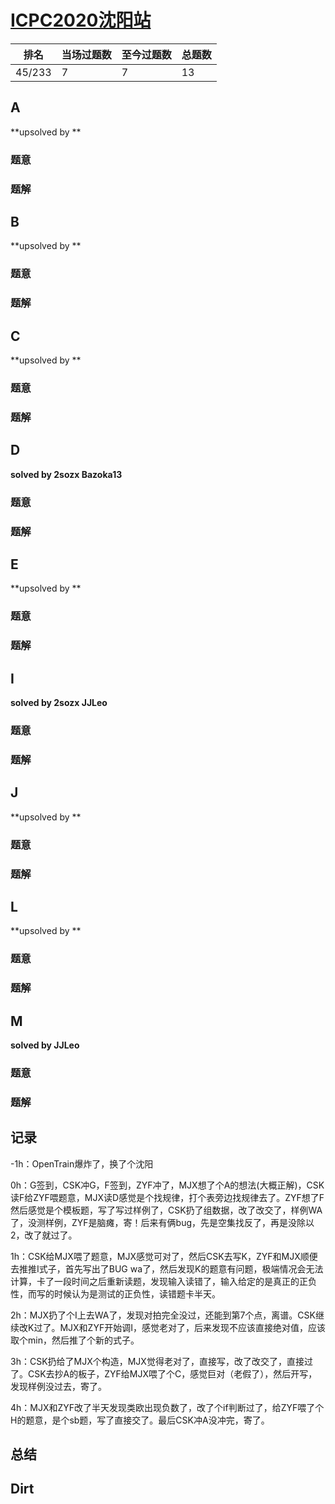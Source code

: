 # [ICPC2020沈阳站](https://codeforces.com/gym/103202)

| 排名   | 当场过题数 | 至今过题数 | 总题数 |
| ------ | ---------- | ---------- | ------ |
| 45/233 | 7          | 7          | 13     |

## **A**

**upsolved by **

### 题意



### 题解



## **B**

**upsolved by **

### 题意



### 题解



## **C**

**upsolved by **

### 题意



### 题解



## **D**

**solved by 2sozx Bazoka13**

### 题意



### 题解



## **E**

**upsolved by **

### 题意



### 题解



## **I**

**solved by 2sozx JJLeo**

### 题意



### 题解



## **J**

**upsolved by **

### 题意



### 题解



## **L**

**upsolved by **

### 题意



### 题解



## **M**

**solved by JJLeo**

### 题意



### 题解



## **记录**

-1h：OpenTrain爆炸了，换了个沈阳

0h：G签到，CSK冲G，F签到，ZYF冲了，MJX想了个A的想法(大概正解)，CSK读F给ZYF喂题意，MJX读D感觉是个找规律，打个表旁边找规律去了。ZYF想了F然后感觉是个模板题，写了写过样例了，CSK扔了组数据，改了改交了，样例WA了，没测样例，ZYF是脑瘫，寄！后来有俩bug，先是空集找反了，再是没除以2，改了就过了。

1h：CSK给MJX喂了题意，MJX感觉可对了，然后CSK去写K，ZYF和MJX顺便去推推I式子，首先写出了BUG wa了，然后发现K的题意有问题，极端情况会无法计算，卡了一段时间之后重新读题，发现输入读错了，输入给定的是真正的正负性，而写的时候认为是测试的正负性，读错题卡半天。

2h：MJX扔了个I上去WA了，发现对拍完全没过，还能到第7个点，离谱。CSK继续改K过了。MJX和ZYF开始调I，感觉老对了，后来发现不应该直接绝对值，应该取个min，然后推了个新的式子。

3h：CSK扔给了MJX个构造，MJX觉得老对了，直接写，改了改交了，直接过了。CSK去抄A的板子，ZYF给MJX喂了个C，感觉巨对（老假了），然后开写，发现样例没过去，寄了。

4h：MJX和ZYF改了半天发现类欧出现负数了，改了个if判断过了，给ZYF喂了个H的题意，是个sb题，写了直接交了。最后CSK冲A没冲完，寄了。

## **总结**

## **Dirt**




